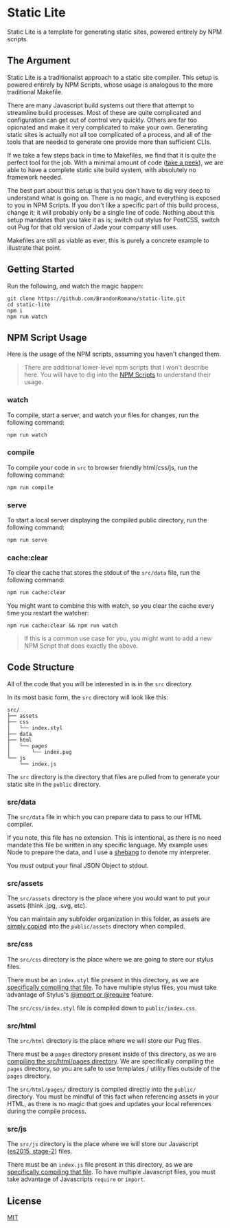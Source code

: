 # Static Lite

Static Lite is a template for generating static sites, powered entirely by NPM scripts.

## The Argument

Static Lite is a traditionalist approach to a static site compiler.  This setup is powered entirely by NPM Scripts, whose usage is analogous to the more traditional Makefile.

There are many Javascript build systems out there that attempt to streamline build processes.  Most of these are quite complicated and configuration can get out of control very quickly.  Others are far too opionated and make it very complicated to make your own.  Generating static sites is actually not all too complicated of a process, and all of the tools that are needed to generate one provide more than sufficient CLIs.

If we take a few steps back in time to Makefiles, we find that it is quite the perfect tool for the job.  With a minimal amount of code ([take a peek](https://github.com/BrandonRomano/static-lite/blob/master/package.json#L36-L48)), we are able to have a complete static site build system, with absolutely no framework needed.

The best part about this setup is that you don't have to dig very deep to understand what is going on.  There is no magic, and everything is exposed to you in NPM Scripts.  If you don't like a specific part of this build process, change it; it will probably only be a single line of code.  Nothing about this setup mandates that you take it as is; switch out stylus for PostCSS, switch out Pug for that old version of Jade your company still uses.

Makefiles are still as viable as ever, this is purely a concrete example to illustrate that point.

## Getting Started

Run the following, and watch the magic happen:

```
git clone https://github.com/BrandonRomano/static-lite.git
cd static-lite
npm i
npm run watch
```

## NPM Script Usage

Here is the usage of the NPM scripts, assuming you haven't changed them.

> There are additional lower-level npm scripts that I won't describe here.  You will have to dig into the [NPM Scripts](https://github.com/BrandonRomano/static-lite/blob/master/package.json#L36-L48) to understand their usage.

### watch

To compile, start a server, and watch your files for changes, run the following command:

```sh
npm run watch
```

### compile

To compile your code in `src` to browser friendly html/css/js, run the following command:

```sh
npm run compile
```

### serve

To start a local server displaying the compiled public directory, run the following command:

```sh
npm run serve
```

### cache:clear

To clear the cache that stores the stdout of the `src/data` file, run the following command:

```sh
npm run cache:clear
```

You might want to combine this with watch, so you clear the cache every time you restart the watcher:

```
npm run cache:clear && npm run watch
```

> If this is a common use case for you, you might want to add a new NPM Script that does exactly the above.

## Code Structure

All of the code that you will be interested in is in the `src` directory.

In its most basic form, the `src` directory will look like this:

```
src/
├── assets
├── css
│   └── index.styl
├── data
├── html
│   └── pages
│       └── index.pug
└── js
    └── index.js
```

The `src` directory is the directory that files are pulled from to generate your static site in the `public` directory.

### src/data

The `src/data` file in which you can prepare data to pass to our HTML compiler.

If you note, this file has no extension.  This is intentional, as there is no need mandate this file be written in any specific language.  My example uses Node to prepare the data, and I use a [shebang](https://en.wikipedia.org/wiki/Shebang_(Unix)) to denote my interpreter.

You _must_ output your final JSON Object to stdout.

### src/assets

The `src/assets` directory is the place where you would want to put your assets (think .jpg, .svg, etc).

You can maintain any subfolder organization in this folder, as assets are [simply copied](https://github.com/BrandonRomano/static-lite/blob/master/package.json#L45) into the `public/assets` directory when compiled.

### src/css

The `src/css` directory is the place where we are going to store our stylus files.

There must be an `index.styl` file present in this directory, as we are [specifically compiling that file](https://github.com/BrandonRomano/static-lite/blob/master/package.json#L43).  To have multiple stylus files, you must take advantage of Stylus's [@import or @require](http://stylus-lang.com/docs/import.html) feature.

The `src/css/index.styl` file is compiled down to `public/index.css`.

### src/html

The `src/html` directory is the place where we will store our Pug files.

There must be a `pages` directory present inside of this directory, as we are [compiling the src/html/pages directory](https://github.com/BrandonRomano/static-lite/blob/master/package.json#L44).  We are specifically compiling the `pages` directory, so you are safe to use templates / utility files outside of the `pages` directory.

The `src/html/pages/` directory is compiled directly into the `public/` directory.  You must be mindful of this fact when referencing assets in your HTML, as there is no magic that goes and updates your local references during the compile process.

### src/js

The `src/js` directory is the place where we will store our Javascript ([es2015, stage-2](https://github.com/BrandonRomano/static-lite/blob/master/package.json#L13-L16)) files.

There must be an `index.js` file present in this directory, as we are [specifically compiling that file](https://github.com/BrandonRomano/static-lite/blob/master/package.json#L42).  To have multiple Javascript files, you must take advantage of Javascripts `require` or `import`.

## License

[MIT](./LICENSE.md)

